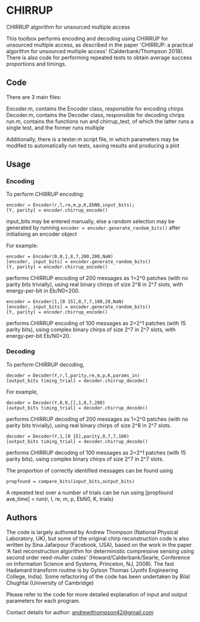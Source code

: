 # CHIRRUP
CHIRRUP algorithm for unsourced multiple access

This toolbox performs encoding and decoding using CHIRRUP for unsourced 
multiple access, as described in the paper 'CHIRRUP: a practical algorithm 
for unsourced multiple access' (Calderbank/Thompson 2018). There is also 
code for performing repeated tests to obtain average success proportions 
and timings.

## Code
There are 3 main files:  

Encoder.m, contains the Encoder class, responsible for encoding chirps  
Decoder.m, contains the Decoder class, responsible for decoding chrips  
run.m, contains the functions run and chirrup_test, of which the latter runs a single test, and the former runs multiple

Additionally, there is a tester.m script file, in which parameters may be modifed to automatically run tests, saving results and producing a plot

## Usage

### Encoding
To perform CHIRRUP encoding:  
```
encoder = Encoder(r,l,re,m,p,K,EbN0,input_bits);  
[Y, parity] = encoder.chirrup_encode()
```

input_bits may be entered manually, else a random selection may be generated by running `encoder = encoder.generate_random_bits()` after initialising an encoder object 

For example: 
```
encoder = Encoder(0,0,1,8,7,200,200,NaN)  
[encoder, input_bits] = encoder.generate_random_bits()  
[Y, parity] = encoder.chirrup_encode()
``` 
performs CHIRRUP encoding of 200 messages as 1=2^0 patches (with no parity
bits trivially), using real binary chirps of size 2^8 in 2^7 slots, with
energy-per-bit in Eb/N0=200.
```
encoder = Encoder(1,[0 15],0,7,7,100,20,NaN)  
[encoder, input_bits] = encoder.generate_random_bits()  
[Y, parity] = encoder.chirrup_encode()  
```
performs CHIRRUP encoding of 100 messages as 2=2^1 patches (with 15 parity
bits), using complex binary chirps of size 2^7 in 2^7 slots, with
energy-per-bit Eb/N0=20.


### Decoding

To perform CHIRRUP decoding,
```
decoder = Decoder(Y,r,l,parity,re,m,p,K,params_in)
[output_bits timing_trial] = decoder.chirrup_decode()
```

For example,
```
decoder = Decoder(Y,0,0,[],1,8,7,200)  
[output_bits timing_trial] = decoder.chirrup_decode()
```
performs CHIRRUP decoding of 200 messages as 1=2^0 patches (with no parity
bits trivially), using real binary chirps of size 2^8 in 2^7 slots.

```
decoder = Decoder(Y,1,[0 15],parity,0,7,7,100)
[output_bits timing_trial] = decoder.chirrup_decode()
```
performs CHIRRUP decoding of 100 messages as 2=2^1 patches (with 15 parity
bits), using complex binary chirps of size 2^7 in 2^7 slots.

The proportion of correctly identified messages can be found using

```
propfound = compare_bits(input_bits,output_bits)
```

A repeated test over a number of trials can be run using
[propfound ave_time] = run(r, l, re, m, p, EbN0, K, trials)

## Authors
The code is largely authored by Andrew Thompson (National Physical 
Laboratory, UK), but some of the original chirp reconstruction code is also 
written by Sina Jafarpour (Facebook, USA), based on the work in the paper
'A fast reconstruction algorithm for deterministic compressive sensing using 
second order reed-muller codes' (Howard/Calderbank/Searle, Conference on 
Information Science and Systems, Princeton, NJ, 2008). The fast Hadamard 
transform routine is by Gylson Thomas (Jyothi Engineering College, India). 
Some refactoring of the code has been undertaken by Bilal Chughtai (University of Cambridge)

Please refer to the code for more detailed explanation of input and output 
parameters for each program.

Contact details for author: [andrewjthompson42@gmail.com](andrewjthompson42@gmail.com)
